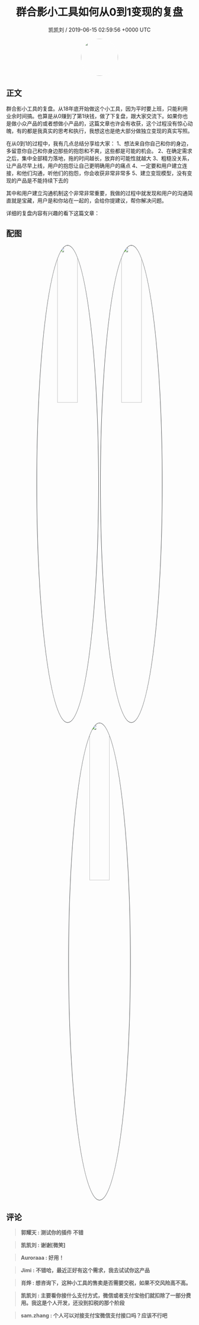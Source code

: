 <h1 align="center">群合影小工具如何从0到1变现的复盘</h1>
<p align="center">
    <a>凯凯刘 / 2019-06-15 02:59:56 &#43;0000 UTC</a>
</p>

<div align="center">
    <img src="https://images.zsxq.com/FtwDacbm9ltFN9wO_yEB9bVYFdds?e=1590940799&amp;token=kIxbL07-8jAj8w1n4s9zv64FuZZNEATmlU_Vm6zD:4C8ufI1Qg8z3LFG7TGmWlOyydkU=" width="100" height="100" style="border:1px solid;border-radius:50%; color:#ffffff"/>
</div>

## 正文

<div>
 群合影小工具的复盘。从18年底开始做这个小工具，因为平时要上班，只能利用业余时间搞。也算是从0赚到了第1块钱，做了下复盘，跟大家交流下。如果你也是做小众产品的或者想做小产品的，这篇文章也许会有收获，这个过程没有惊心动魄，有的都是我真实的思考和执行，我想这也是绝大部分做独立变现的真实写照。

在从0到1的过程中，我有几点总结分享给大家：
1、想法来自你自己和你的身边，多留意你自己和你身边那些的抱怨和不爽，这些都是可能的机会。
2、在确定需求之后，集中全部精力落地，拖的时间越长，放弃的可能性就越大
3、粗糙没关系，让产品尽早上线，用户的抱怨让自己更明确用户的痛点
4、一定要和用户建立连接，和他们沟通，听他们的抱怨，你会收获非常非常多
5、建立变现模型，没有变现的产品是不能持续下去的

其中和用户建立沟通机制这个非常非常重要，我做的过程中就发现和用户的沟通简直就是宝藏，用户是和你站在一起的，会给你提建议，帮你解决问题。

详细的复盘内容有兴趣的看下这篇文章：
</div>

## 配图
<div class="image" align="center">

<img src="https://images.zsxq.com/Fgr8R9WThr1E9OGTcrHXwb0iDFXg?imageMogr2/auto-orient/thumbnail/800x/format/jpg/blur/1x0/quality/75&amp;e=1590940799&amp;token=kIxbL07-8jAj8w1n4s9zv64FuZZNEATmlU_Vm6zD:AIe6RPtJTvpJ_TCBZ26dp1xYudI=" width="33%" height="33%" style="border:1px solid;border-radius:50%; color:#3c3f41"/>

<img src="https://images.zsxq.com/FgdVyRJZNhxEGrJbcRmCrzeq59TD?imageMogr2/auto-orient/thumbnail/800x/format/jpg/blur/1x0/quality/75&amp;e=1590940799&amp;token=kIxbL07-8jAj8w1n4s9zv64FuZZNEATmlU_Vm6zD:iIGC9BgBTPPH2HT20OIgu08x-3o=" width="33%" height="33%" style="border:1px solid;border-radius:50%; color:#3c3f41"/>

<img src="https://images.zsxq.com/FqVPJOlnqphXQfMrDeFlPTyoDoMa?imageMogr2/auto-orient/thumbnail/800x/format/jpg/blur/1x0/quality/75&amp;e=1590940799&amp;token=kIxbL07-8jAj8w1n4s9zv64FuZZNEATmlU_Vm6zD:Q6S4pIzo5PMYBZTOOIdxkysAus8=" width="33%" height="33%" style="border:1px solid;border-radius:50%; color:#3c3f41"/>

</div>

## 评论

<div align="left">
<div>

<blockquote >
<span> <strong>郭耀天 : 测试你的插件 不错 </strong></span>
</blockquote>

<blockquote >
<span> <strong>凯凯刘 : 谢谢[微笑] </strong></span>
</blockquote>

<blockquote >
<span> <strong>Auroraaa : 好用！ </strong></span>
</blockquote>

<blockquote >
<span> <strong>Jimi : 不错哈，最近正好有这个需求，我去试试你这产品 </strong></span>
</blockquote>

<blockquote >
<span> <strong>肖烨 : 想咨询下，这种小工具的售卖是否需要交税，如果不交风险高不高。 </strong></span>
</blockquote>

<blockquote >
<span> <strong>凯凯刘 : 主要看你接什么支付方式，微信或者支付宝他们就扣除了一部分费用。我这是个人开发，还没到扣税的那个阶段 </strong></span>
</blockquote>

<blockquote >
<span> <strong>sam.zhang : 个人可以对接支付宝微信支付接口吗？应该不行吧 </strong></span>
</blockquote>

</div>
</div>